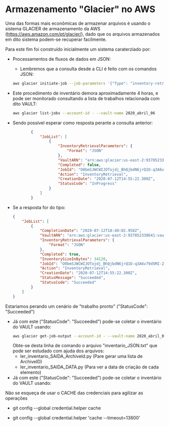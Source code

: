 # Armazenamento "Glacier" no AWS

Uma das formas mais econômicas de armazenar arquivos é usando o sistema GLACIER de armazenamento da AWS (https://aws.amazon.com/pt/glacier/), dado que os arquivos armazenados em dito sistema podem-se recuperar facilmente. 

Para este fim foi construído inicialmente um sistema caraterziado por:

+ Processamentos de fluxos de dados em JSON:
	- Lembremos que a consulta desde a CLI é feito com os comandos JSON:
	```bash
	aws glacier initiate-job --job-parameters '{"Type": "inventory-retrieval"}' --account-id YOUR_ACCOUNT_ID --region YOUR_REGION --vault-name YOUR_VAULT_NAME 
	```

+ Este procedimento de inventário demora aproximadamente 4 horas, e pode ser monitorado consultando a lista de trabalhos relacionada com dito VAULT:
	```bash
	aws glacier list-jobs --account-id - --vault-name 2020_abril_06
	```
+ Sendo possível esperar como resposta perante a consulta anterior:

	```json
			{
				"JobList": [
					{
						"InventoryRetrievalParameters": {
							"Format": "JSON"
						}, 
						"VaultARN": "arn:aws:glacier:us-east-2:937852338641:vaults/2020_abril_06", 
						"Completed": false, 
						"JobId": "O0bmSJWCWIJOTojdj_BhQjbdN6jrQ1O-q3A6v79d5MI-2mHbl-1iTnZUk0vhrrL-R44A70KO3767Azzz9STA9mMknVuD", 
						"Action": "InventoryRetrieval", 
						"CreationDate": "2020-07-12T14:55:22.300Z", 
						"StatusCode": "InProgress"
					}
				]
			}
	```

+ Se a resposta for do tipo:

	```json
	{
		"JobList": [
			{
				"CompletionDate": "2020-07-12T18:40:02.958Z", 
				"VaultARN": "arn:aws:glacier:us-east-2:937852338641:vaults/2020_abril_06", 
				"InventoryRetrievalParameters": {
					"Format": "JSON"
				}, 
				"Completed": true, 
				"InventorySizeInBytes": 34120, 
				"JobId": "O0bmSJWCWIJOTojdj_BhQjbdN6jrQ1O-q3A6v79d5MI-2mHbl-1iTnZUk0vhrrL-R44A70KO3767Azzz9STA9mMknVuD", 
				"Action": "InventoryRetrieval", 
				"CreationDate": "2020-07-12T14:55:22.300Z", 
				"StatusMessage": "Succeeded", 
				"StatusCode": "Succeeded"
			}
		]
	}

	```
Estariamos perando um cenário de "trabalho pronto" ("StatusCode": "Succeeded")
+ Já com este ("StatusCode": "Succeeded") pode-se coletar o inventário do VAULT usando:
	```bash
	aws glacier get-job-output --account-id - --vault-name 2020_abril_06 --job-id  O0bmSJWCWIJOTojdj_BhQjbdN6jrQ1O-q3A6v79d5MI-2mHbl-1iTnZUk0vhrrL-R44A70KO3767Azzz9STA9mMknVuD inventario_JSON.txt
	```
	Obte-se desta linha de comando o arquivo "inventario_JSON.txt" que pode ser estudado com ajuda dos arquivos:
	- ler_inventario_SAIDA_ArchiveId.py (Pare gerar uma lista de ArchiveID)
	- ler_inventario_SAIDA_DATA.py (Para ver a data de criação de cada elemento)
+ Já com este ("StatusCode": "Succeeded") pode-se coletar o inventário do VAULT usando:

<!---



+ Migrar o projeto anterior para consultar uma API (https://q2gp3i5m5c.execute-api.us-east-2.amazonaws.com/default/jogo_quina?numero_jogo=111) desenvolvida em AWS lambda (https://github.com/julian-gamboa-bahia/jogo_quina/blob/master/consulta_sequencia.js)
  - Para este fim será preciso apenas usar uma consulta "$.getJSON" consultando a API já mencionada.

+ Sub-lists are made by indenting 2 spaces:
  - Marker character change forces new list start:
    * Ac tristique libero volutpat at
    + Facilisis in pretium nisl aliquet
    - Nulla volutpat aliquam velit
+ Very easy!

-->


Não se esqueça de usar o CACHE das credenciais para agilizar as operações

+ git config --global credential.helper cache

+ git config --global credential.helper 'cache --timeout=13600'
